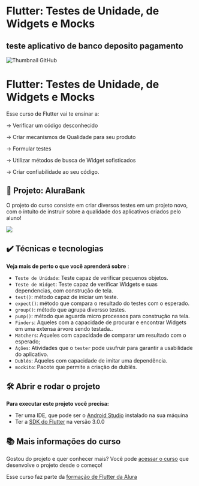 # Flutter: Testes de Unidade, de Widgets e Mocks
## teste aplicativo de banco deposito pagamento

![Thumbnail GitHub](https://raw.githubusercontent.com/alura-cursos/alura_flutter_curso_7/master/Card%20Testes.png)

# Flutter: Testes de Unidade, de Widgets e Mocks

Esse curso de Flutter vai te ensinar a: 

-> Verificar um código desconhecido

-> Criar mecanismos de Qualidade para seu produto

-> Formular testes

-> Utilizar métodos de busca de Widget sofisticados

-> Criar confiabilidade ao seu código.


## 🔨 Projeto: AluraBank

O projeto do curso consiste em criar diversos testes em um projeto novo, com o intuito de instruir sobre a qualidade dos aplicativos criados pelo aluno!

![](https://user-images.githubusercontent.com/22684176/180311121-619bd614-b439-4177-ae2c-9b9d79368002.png)

## ✔️ Técnicas e tecnologias

**Veja mais de perto o que você aprenderá sobre** :
- `Teste de Unidade`: Teste capaz de verificar pequenos objetos.
- `Teste de Widget`: Teste capaz de  verificar Widgets e suas dependencias, com construção de tela.
- `test()`: método capaz de iniciar um teste.
- `expect()`: método que compara o resultado do testes com o esperado.
- `group()`: método que agrupa diversso testes.
- `pump()`: método que aguarda micro processos para construção na tela.
- `Finders`: Aqueles com a capacidade de procurar e encontrar Widgets em uma extensa árvore sendo testada..
- `Matchers`: Aqueles com capacidade de comparar um resultado com o esperado;
- `Ações`: Atividades que o `tester` pode usufruir para garantir a usabilidade do aplicativo. 
- `Dublês`: Aqueles com capacidade de imitar uma dependência.
- `mockito`: Pacote que permite a criação de dublês.

 


## 🛠️ Abrir e rodar o projeto

**Para executar este projeto você precisa:**

- Ter uma IDE, que pode ser o  [Android Studio](https://developer.android.com/) instalado na sua máquina
- Ter a [SDK do Flutter](https://docs.flutter.dev/get-started/install) na versão 3.0.0


## 📚 Mais informações do curso

Gostou do projeto e quer conhecer mais? Você pode [acessar o curso]() que desenvolve o projeto desde o começo!

Esse curso faz parte da [formação de Flutter da Alura](https://cursos.alura.com.br/formacao-flutter)


